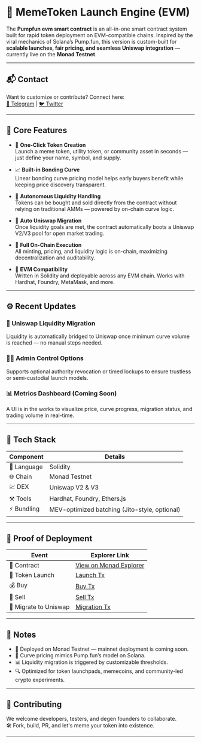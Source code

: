 # 🚀 MemeToken Launch Engine (EVM)

The **Pumpfun evm smart contract** is an all-in-one smart contract system built for rapid token deployment on EVM-compatible chains. Inspired by the viral mechanics of Solana’s Pump.fun, this version is custom-built for **scalable launches, fair pricing, and seamless Uniswap integration** — currently live on the **Monad Testnet**.

---

## 📬 Contact

Want to customize or contribute? Connect here:  
[💬 Telegram](https://t.me/web3_maxim) | [🐦 Twitter](https://x.com/web3_maxi)

---

## 🧩 Core Features

- 🎯 **One-Click Token Creation**  
  Launch a meme token, utility token, or community asset in seconds — just define your name, symbol, and supply.

- 📈 **Built-in Bonding Curve**  
  Linear bonding curve pricing model helps early buyers benefit while keeping price discovery transparent.

- 🤖 **Autonomous Liquidity Handling**  
  Tokens can be bought and sold directly from the contract without relying on traditional AMMs — powered by on-chain curve logic.

- 🌊 **Auto Uniswap Migration**  
  Once liquidity goals are met, the contract automatically boots a Uniswap V2/V3 pool for open market trading.

- 🔐 **Full On-Chain Execution**  
  All minting, pricing, and liquidity logic is on-chain, maximizing decentralization and auditability.

- 🔄 **EVM Compatibility**  
  Written in Solidity and deployable across any EVM chain. Works with Hardhat, Foundry, MetaMask, and more.

---

## ⚙️ Recent Updates

### 🔄 Uniswap Liquidity Migration  
Liquidity is automatically bridged to Uniswap once minimum curve volume is reached — no manual steps needed.

### 🧑‍⚖️ Admin Control Options  
Supports optional authority revocation or timed lockups to ensure trustless or semi-custodial launch models.

### 📊 Metrics Dashboard (Coming Soon)  
A UI is in the works to visualize price, curve progress, migration status, and trading volume in real-time.

---

## 🧱 Tech Stack

| Component        | Details                          |
|------------------|----------------------------------|
| 🧠 Language       | Solidity                         |
| 🌐 Chain          | Monad Testnet                    |
| 💹 DEX            | Uniswap V2 & V3                  |
| ⚒ Tools          | Hardhat, Foundry, Ethers.js      |
| ⚡ Bundling       | MEV-optimized batching (Jito-style, optional) |

---

## 🔗 Proof of Deployment

| Event | Explorer Link |
|-------|---------------|
| 📜 Contract | [View on Monad Explorer](https://testnet.monadexplorer.com/address/0x802Bbb3924BEE46831cadD23e9CfA9e74B499Efb) |
| 🎯 Token Launch | [Launch Tx](https://testnet.monadexplorer.com/tx/0xcc711080a7ef00f4735a244462c57aeef71ea68835a57f3db3ecf4d80ed1e481) |
| 💰 Buy | [Buy Tx](https://testnet.monadexplorer.com/tx/0xa10f3d8f35297e57fbff448e048dc35db40dfc130840993a93c228e9d05f0fd9) |
| 💸 Sell | [Sell Tx](https://testnet.monadexplorer.com/tx/0x22d4d593fa75296146d0d12d94f3f8c785a3a1536ccd450481e68e59f72eac64) |
| 🔁 Migrate to Uniswap | [Migration Tx](https://testnet.monadexplorer.com/tx/0xc7253b665f6c57dbbf80d209c89399d520ff13d7a57f31289d891cc7e4e13574) |

---

## 📝 Notes

- 🌱 Deployed on Monad Testnet — mainnet deployment is coming soon.
- 📐 Curve pricing mimics Pump.fun’s model on Solana.
- 📊 Liquidity migration is triggered by customizable thresholds.
- 🔍 Optimized for token launchpads, memecoins, and community-led crypto experiments.

---

## 🤝 Contributing

We welcome developers, testers, and degen founders to collaborate.  
🛠 Fork, build, PR, and let's meme your token into existence.

---

